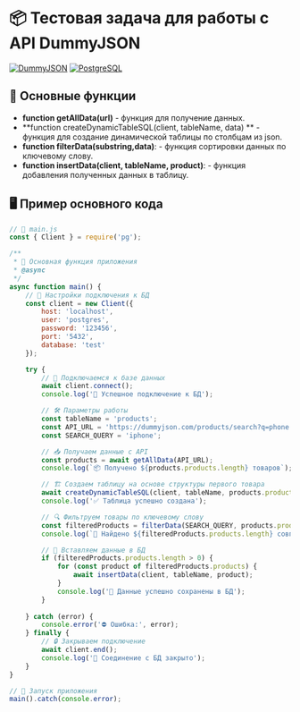 # 📦 Тестовая задача для работы с API DummyJSON

[![DummyJSON](https://img.shields.io/badge/API-DummyJSON-21BCDD?style=for-the-badge&logo=JSON)](https://dummyjson.com/)
[![PostgreSQL](https://img.shields.io/badge/Database-PostgreSQL-336791?style=for-the-badge&logo=postgresql)](https://www.postgresql.org/)

## 🚀 Основные функции

- **function  getAllData(url)** -  функция для получение данных.
- **function createDynamicTableSQL(client, tableName, data) ** - функция для создание динамической таблицы по столбцам из json.
- **function filterData(substring,data)**: - функция сортировки данных по ключевому слову.
- **function insertData(client, tableName, product)**: - функция добавления полученных данных в таблицу.


## 🖥 Пример основного кода

```javascript
// 📁 main.js
const { Client } = require('pg');

/**
 * 🚀 Основная функция приложения
 * @async
 */
async function main() {
    // 🔐 Настройки подключения к БД
    const client = new Client({
        host: 'localhost',
        user: 'postgres',
        password: '123456',
        port: '5432',
        database: 'test'
    });

    try {
        // 🔌 Подключаемся к базе данных
        await client.connect();
        console.log('🔑 Успешное подключение к БД');

        // 🛠 Параметры работы
        const tableName = 'products';
        const API_URL = 'https://dummyjson.com/products/search?q=phone';
        const SEARCH_QUERY = 'iphone';

        // 📥 Получаем данные с API
        const products = await getAllData(API_URL);
        console.log(`📦 Получено ${products.products.length} товаров`);

        // 🏗 Создаем таблицу на основе структуры первого товара
        await createDynamicTableSQL(client, tableName, products.products[0]);
        console.log('✅ Таблица успешно создана');

        // 🔍 Фильтруем товары по ключевому слову
        const filteredProducts = filterData(SEARCH_QUERY, products.products);
        console.log(`🔎 Найдено ${filteredProducts.products.length} совпадений`);

        // 📝 Вставляем данные в БД
        if (filteredProducts.products.length > 0) {
            for (const product of filteredProducts.products) {
                await insertData(client, tableName, product);
            }
            console.log('💾 Данные успешно сохранены в БД');
        }
        
    } catch (error) {
        console.error('⛔ Ошибка:', error);
    } finally {
        // 🔒 Закрываем подключение
        await client.end();
        console.log('🔌 Соединение с БД закрыто');
    }
}

// 🚨 Запуск приложения
main().catch(console.error);
